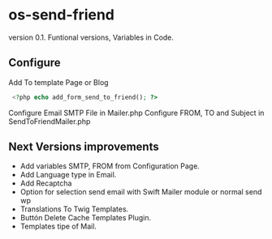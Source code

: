 # os-send-friend

version 0.1. Funtional versions, Variables in Code.

## Configure
Add To template Page or Blog 

```php
 <?php echo add_form_send_to_friend(); ?>
```

Configure Email SMTP File in Mailer.php
Configure FROM, TO and Subject in SendToFriendMailer.php

## Next Versions improvements

- Add variables SMTP, FROM from Configuration Page.
- Add Language type in Email.
- Add Recaptcha
- Option for selection send email with Swift Mailer module or normal send wp
- Translations To Twig Templates.
- Buttón Delete Cache Templates Plugin.
- Templates tipe of Mail.

